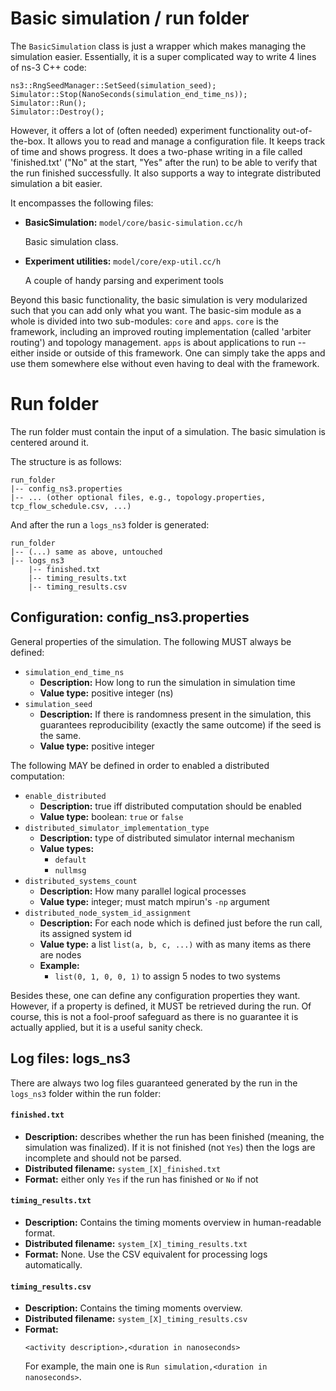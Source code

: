 # Basic simulation / run folder

The `BasicSimulation` class is just a wrapper which makes managing the simulation easier.
Essentially, it is a super complicated way to write 4 lines of ns-3 C++ code:

```
ns3::RngSeedManager::SetSeed(simulation_seed);
Simulator::Stop(NanoSeconds(simulation_end_time_ns));
Simulator::Run();
Simulator::Destroy();
```

However, it offers a lot of (often needed) experiment functionality out-of-the-box.
It allows you to read and manage a configuration file. It keeps track of time and shows
progress. It does a two-phase writing in a file called 'finished.txt' ("No" at the start,
"Yes" after the run) to be able to verify that the run finished successfully. It also supports
a way to integrate distributed simulation a bit easier.

It encompasses the following files:

* **BasicSimulation:** `model/core/basic-simulation.cc/h`

  Basic simulation class.
  
* **Experiment utilities:** `model/core/exp-util.cc/h`

  A couple of handy parsing and experiment tools

Beyond this basic functionality, the basic simulation is very modularized such that
you can add only what you want. The basic-sim module as a whole is divided into two
sub-modules: `core` and `apps`. `core` is the framework, including an improved routing
implementation (called 'arbiter routing') and topology management. `apps` is about
applications to run -- either inside or outside of this framework. One can simply take
the apps and use them somewhere else without even having to deal with the framework.


# Run folder

The run folder must contain the input of a simulation. The basic simulation is centered around it.

The structure is as follows:

```
run_folder
|-- config_ns3.properties
|-- ... (other optional files, e.g., topology.properties, tcp_flow_schedule.csv, ...)
```

And after the run a `logs_ns3` folder is generated:
```
run_folder
|-- (...) same as above, untouched
|-- logs_ns3
    |-- finished.txt
    |-- timing_results.txt
    |-- timing_results.csv
```


## Configuration: config_ns3.properties

General properties of the simulation. The following MUST always be defined:

* `simulation_end_time_ns`
  - **Description:** How long to run the simulation in simulation time
  - **Value type:** positive integer (ns)
* `simulation_seed`
  - **Description:** If there is randomness present in the simulation, this guarantees
    reproducibility (exactly the same outcome) if the seed is the same.
  - **Value type:** positive integer

The following MAY be defined in order to enabled a distributed computation:

* `enable_distributed`
  - **Description:** true iff distributed computation should be enabled 
  - **Value type:** boolean: `true` or `false`
* `distributed_simulator_implementation_type`
  - **Description:** type of distributed simulator internal mechanism
  - **Value types:**
    - `default`
    - `nullmsg`
* `distributed_systems_count`
  - **Description:** How many parallel logical processes
  - **Value type:** integer; must match mpirun's `-np` argument
* `distributed_node_system_id_assignment`
  - **Description:** For each node which is defined just before the run call, 
    its assigned system id
  - **Value type:** a list `list(a, b, c, ...)` with as many items as there are nodes
  - **Example:**
    - `list(0, 1, 0, 0, 1)` to assign 5 nodes to two systems

Besides these, one can define any configuration properties they want.
However, if a property is defined, it MUST be retrieved during the run. Of course,
this is not a fool-proof safeguard as there is no guarantee it is actually applied,
but it is a useful sanity check.


## Log files: logs_ns3

There are always two log files guaranteed generated by the run in the `logs_ns3` folder within the run folder:

#### `finished.txt`
- **Description:** describes whether the run has been finished (meaning, the simulation was finalized).
  If it is not finished (not `Yes`) then the logs are incomplete and should not be parsed.
- **Distributed filename:** `system_[X]_finished.txt`
- **Format:** either only `Yes` if the run has finished or `No` if not
  
#### `timing_results.txt`
- **Description:** Contains the timing moments overview in human-readable format.
- **Distributed filename:** `system_[X]_timing_results.txt`
- **Format:** None. Use the CSV equivalent for processing logs automatically.

#### `timing_results.csv`
- **Description:** Contains the timing moments overview.
- **Distributed filename:** `system_[X]_timing_results.csv`
- **Format:**
  ```
  <activity description>,<duration in nanoseconds>
  ```
  For example, the main one is `Run simulation,<duration in nanoseconds>`.
